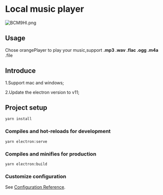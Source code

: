 # Local music player

![BCM9HI.png](https://s1.ax1x.com/2020/10/21/BCM9HI.png)

## Usage

Chose orangePlayer to play your music,support **.mp3 .wav .flac .ogg .m4a** .file

## Introduce
1.Support mac and windows;

2.Update the electron version to v11;


## Project setup
```
yarn install
```

### Compiles and hot-reloads for development
```
yarn electron:serve
```

### Compiles and minifies for production
```
yarn electron:build
```

### Customize configuration
See [Configuration Reference](https://cli.vuejs.org/config/).
